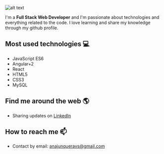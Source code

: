 ![alt text](https://github.com/ajv777/About-me/blob/master/image.png)

I'm a **Full Stack Web Developer** and I'm passionate about technologies and everything related to the code. I love learning and share my knowledge through my github profile.

## Most used technologies 💻
- JavaScript ES6
- Angular+2
- React 
- HTML5
- CSS3
- MySQL

## Find me around the web 🌎
- Sharing updates on [LinkedIn](https://www.linkedin.com/in/ana-junquera-vara/) 

## How to reach me 📫
- Contact by email: anajunqueravs@gmail.com

